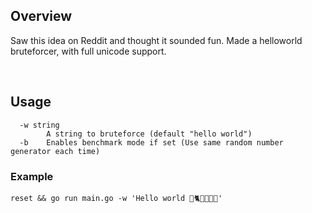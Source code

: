 ## Overview

Saw this idea on Reddit and thought it sounded fun. Made a helloworld bruteforcer, with full unicode support.  

&nbsp;  

## Usage  

```
  -w string
        A string to bruteforce (default "hello world")  
  -b    Enables benchmark mode if set (Use same random number generator each time)
```

### Example

```
reset && go run main.go -w 'Hello world 👾🐈🏀🎸🍩🤯'
```
